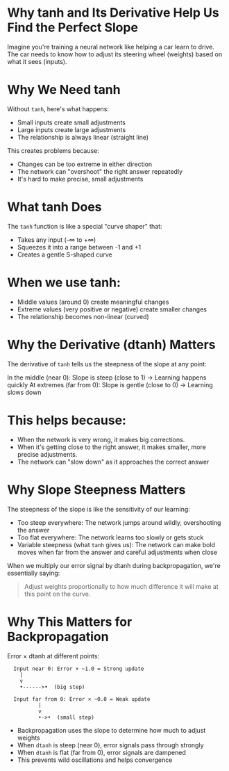 # Why tanh and Its Derivative Help Us Find the Perfect Slope

Imagine you're training a neural network like helping a car learn to drive. 
The car needs to know how to adjust its steering wheel (weights) based on what it sees (inputs).

# Why We Need tanh

Without `tanh`, here's what happens:

* Small inputs create small adjustments
* Large inputs create large adjustments
* The relationship is always linear (straight line)

This creates problems because:

* Changes can be too extreme in either direction
* The network can "overshoot" the right answer repeatedly
* It's hard to make precise, small adjustments

# What tanh Does

The `tanh` function is like a special "curve shaper" that:

* Takes any input (-∞ to +∞)
* Squeezes it into a range between -1 and +1
* Creates a gentle S-shaped curve

# When we use tanh:

* Middle values (around 0) create meaningful changes
* Extreme values (very positive or negative) create smaller changes
* The relationship becomes non-linear (curved)

# Why the Derivative (dtanh) Matters

The derivative of `tanh` tells us the steepness of the slope at any point:

In the middle (near 0): Slope is steep (close to 1) → Learning happens quickly
At extremes (far from 0): Slope is gentle (close to 0) → Learning slows down

# This helps because:

* When the network is very wrong, it makes big corrections.
* When it's getting close to the right answer, it makes smaller, more precise adjustments.
* The network can "slow down" as it approaches the correct answer

# Why Slope Steepness Matters

The steepness of the slope is like the sensitivity of our learning:

* Too steep everywhere: The network jumps around wildly, overshooting the answer
* Too flat everywhere: The network learns too slowly or gets stuck
* Variable steepness (what `tanh` gives us): The network can make bold moves when far from the answer and careful adjustments when close

When we multiply our error signal by dtanh during backpropagation, we're essentially saying: 

> Adjust weights proportionally to how much difference it will make at this point on the curve.

# Why This Matters for Backpropagation

Error × dtanh at different points:

```                                 
  Input near 0: Error × ~1.0 = Strong update
    |
    v                    
    •------>•  (big step)
                                  
  Input far from 0: Error × ~0.0 = Weak update
          |
          v
          •->•  (small step)
```



* Backpropagation uses the slope to determine how much to adjust weights
* When `dtanh` is steep (near 0), error signals pass through strongly
* When `dtanh` is flat (far from 0), error signals are dampened
* This prevents wild oscillations and helps convergence
